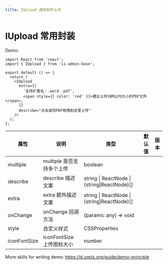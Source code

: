 ```yaml
---
title: IUpload 通用附件上传
---
```


# IUpload 常用封装

Demo:

```tsx
import React from 'react';
import { IUpload } from 'ii-admin-base';

export default () => {
  return (
    <IUpload
      extra={[
        '支持扩展名：.word .pdf',
        <span style={{ color: 'red' }}>建议上传30M以内大小的PDF文件</span>,
      ]}
      describe="点击或将PDF拖拽到这里上传"
    />
  );
};
```

<!-- <API src='../../src/IUpload/index.tsx'></API> -->

| 属性         | 说明                      | 类型                                        | 默认值 | 版本 |
| ------------ | ------------------------- | ------------------------------------------- | ------ | ---- |
| multiple     | multiple 是否支持多个上传 | boolean                                     |        |      |
| describe     | describe 描述文案         | string \| ReactNode \|(string\|ReactNode)[] |        |      |
| extra        | extra 额外描述文案        | string \| ReactNode \|(string\|ReactNode)[] |        |      |
| onChange     | onChange 回调方法         | (params: any) => void                       |        |      |
| style        | 自定义样式                | CSSProperties                               |        |      |
| iconFontSize | iconFontSize 上传图标大小 | number                                      |        |      |

More skills for writing demo: https://d.umijs.org/guide/demo-principle
